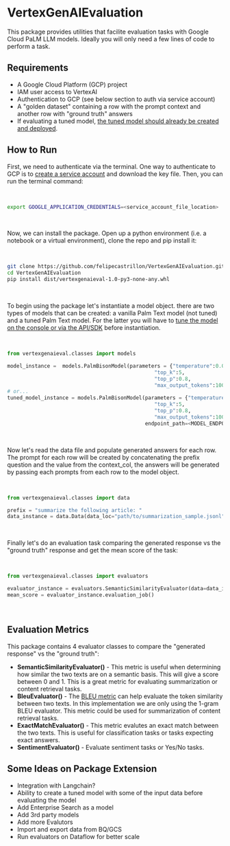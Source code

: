 # VertexGenAIEvaluation

This package provides utilities that facilite evaluation tasks with Google Cloud PaLM LLM models. Ideally you will only need a few lines of code to perform a task.

## Requirements ##

* A Google Cloud Platform (GCP) project
* IAM user access to VertexAI
* Authentication to GCP (see below section to auth via service account)
* A "golden dataset" containing a row with the prompt context and another row with "ground truth" answers
* If evaluating a tuned model, [the tuned model should already be created and deployed](https://cloud.google.com/vertex-ai/docs/generative-ai/models/tune-models). 

## How to Run ##

First, we need to authenticate via the terminal. One way to authenticate to GCP is to [create a service account](https://cloud.google.com/iam/docs/keys-create-delete) and download the key file. Then, you can run the terminal command:

&nbsp;
```bash
export GOOGLE_APPLICATION_CREDENTIALS=<service_account_file_location>
```
&nbsp;

Now, we can install the package. Open up a python environment (i.e. a notebook or a virtual environment), clone the repo and pip install it:

&nbsp;
``` bash
git clone https://github.com/felipecastrillon/VertexGenAIEvaluation.git
cd VertexGenAIEvaluation
pip install dist/vertexgenaieval-1.0-py3-none-any.whl
```
&nbsp;

To begin using the package let's instantiate a model object. there are two types of models that can be created: a vanilla Palm Text model (not tuned) and a tuned Palm Text model. For the latter you will have to [tune the model on the console or via the API/SDK](https://cloud.google.com/vertex-ai/docs/generative-ai/models/tune-models) before instantiation. 

&nbsp;
```python
from vertexgenaieval.classes import models

model_instance =  models.PalmBisonModel(parameters = {"temperature":0.0,
                                                "top_k":5,
                                                "top_p":0.8,
                                                "max_output_tokens":1000}  )
# or...
tuned_model_instance = models.PalmBisonModel(parameters = {"temperature":0.0,
                                                "top_k":5,
                                                "top_p":0.8,
                                                "max_output_tokens":1000},
                                             endpoint_path=<MODEL_ENDPOINT>  )
```
&nbsp;

Now let's read the data file and populate generated answers for each row. The prompt for each row will be created by concatenating the prefix question and the value from the context_col, the answers will be generated by passing each prompts from each row to the model object. 

&nbsp;
```python
from vertexgenaieval.classes import data

prefix = "summarize the following article: "
data_instance = data.Data(data_loc="path/to/summarization_sample.jsonl", prefix_question=prefix, context_col="article", ground_truth_col="summary", llm_model=model_instance)

```
&nbsp;

Finally let's do an evaluation task comparing the generated response vs the "ground truth" response and get the mean score of the task:

&nbsp;
```python
from vertexgenaieval.classes import evaluators

evaluator_instance = evaluators.SemanticSimilarityEvaluator(data=data_instance)
mean_score = evaluator_instance.evaluation_job()

```
&nbsp;

## Evaluation Metrics ##


This package contains 4 evaluator classes to compare the "generated response" vs the "ground truth":

- **SemanticSimilarityEvaluator()** - This metric is useful when determining how similar the two texts are on a semantic basis. This will give a score between 0 and 1. This is a great metric for  evaluating summarization or content retrieval tasks.
- **BleuEvaluator()** - The [BLEU metric](https://en.wikipedia.org/wiki/BLEU) can help evaluate the token similarity between two texts. In this implementation we are only using the 1-gram BLEU evaluator. This metric could be used for summarization of content retrieval tasks. 
- **ExactMatchEvaluator()** - This metric evalutes an exact match between the two texts. This is useful for classification tasks or tasks expecting exact answers. 
- **SentimentEvaluator()** - Evaluate sentiment tasks or Yes/No tasks. 

## Some Ideas on Package Extension ##


- Integration with Langchain?
- Ability to create a tuned model with some of the input data before evaluating the model
- Add Enterprise Search as a model
- Add 3rd party models
- Add more Evalutors
- Import and export data from BQ/GCS
- Run evaluators on Dataflow for better scale
